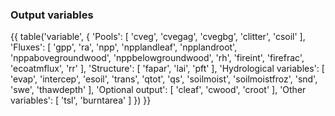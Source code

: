 ### Output variables

{{ table('variable', {
    'Pools': [
        'cveg',
        'cvegag',
        'cvegbg',
        'clitter',
        'csoil'
    ],
    'Fluxes': [
        'gpp',
        'ra',
        'npp',
        'npplandleaf',
        'npplandroot',
        'nppabovegroundwood',
        'nppbelowgroundwood',
        'rh',
        'fireint',
        'firefrac',
        'ecoatmflux',
        'rr'
    ],
    'Structure': [
        'fapar',
        'lai',
        'pft'
    ],
    'Hydrological variables': [
        'evap',
        'intercep',
        'esoil',
        'trans',
        'qtot',
        'qs',
        'soilmoist',
        'soilmoistfroz',
        'snd',
        'swe',
        'thawdepth'
    ],
    'Optional output': [
        'cleaf',
        'cwood',
        'croot'
    ],
    'Other variables': [
        'tsl',
        'burntarea'
    ]
}) }}
